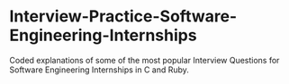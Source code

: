 # Interview-Practice-Software-Engineering-Internships
Coded explanations of some of the most popular Interview Questions for Software Engineering Internships in C and Ruby.

